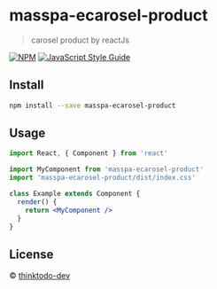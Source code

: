# masspa-ecarosel-product

> carosel product by reactJs

[![NPM](https://img.shields.io/npm/v/masspa-ecarosel-product.svg)](https://www.npmjs.com/package/masspa-ecarosel-product) [![JavaScript Style Guide](https://img.shields.io/badge/code_style-standard-brightgreen.svg)](https://standardjs.com)

## Install

```bash
npm install --save masspa-ecarosel-product
```

## Usage

```jsx
import React, { Component } from 'react'

import MyComponent from 'masspa-ecarosel-product'
import 'masspa-ecarosel-product/dist/index.css'

class Example extends Component {
  render() {
    return <MyComponent />
  }
}
```

## License

 © [thinktodo-dev](https://github.com/thinktodo-dev)
